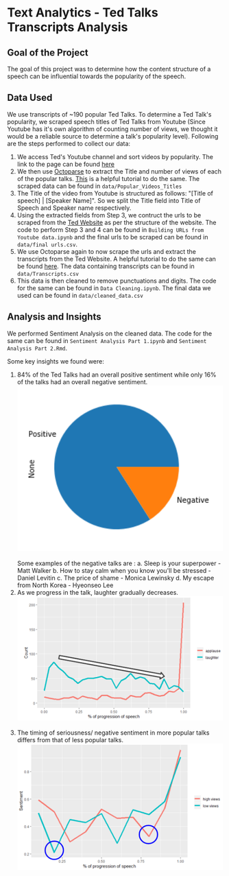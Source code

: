 # Text Analytics - Ted Talks Transcripts Analysis

## Goal of the Project
The goal of this project was to determine how the content structure of a speech can be influential towards the popularity of the speech.

## Data Used
We use transcripts of ~190 popular Ted Talks. To determine a Ted Talk's popularity, we scraped speech titles of Ted Talks from Youtube (Since Youtube has it's own algorithm of counting number of views, we thought it would be a reliable source to determine a talk's popularity level). 
Following are the steps performed to collect our data:
1. We access Ted's Youtube channel and sort videos by popularity. The link to the page can be found [here](https://www.youtube.com/user/TEDtalksDirector/videos?view=0&sort=p&flow=grid)
2. We then use [Octoparse](https://www.octoparse.com/) to extract the Title and number of views of each of the popular talks. [This](https://www.octoparse.com/tutorial-7/scraping-video-info-from-youtube) is a helpful tutorial to do the same. The scraped data can be found in `data/Popular_Videos_Titles`
3. The Title of the video from Youtube is structured as follows: "[Title of speech] | [Speaker Name]". So we split the Title field into Title of Speech and Speaker name respectively.
4. Using the extracted fields from Step 3, we contruct the urls to be scraped from the [Ted Website](https://www.ted.com/talks) as per the structure of the website. The code to perform Step 3 and 4 can be found in `Building URLs from Youtube data.ipynb` and the final urls to be scraped can be found in `data/final urls.csv`.
5. We use Octoparse again to now scrape the urls and extract the transcripts from the Ted Website. A helpful tutorial to do the same can be found [here](https://www.octoparse.com/tutorial-7/extract-data-with-a-list-of-urls). The data containing transcripts can be found in `data/Transcripts.csv`
6. This data is then cleaned to remove punctuations and digits. The code for the same can be found in `Data Cleaning.ipynb`. The final data we used can be found in `data/cleaned_data.csv`

## Analysis and Insights
We performed Sentiment Analysis on the cleaned data. The code for the same can be found in `Sentiment Analysis Part 1.ipynb` and `Sentiment Analysis Part 2.Rmd`. 

Some key insights we found were:
1. 84% of the Ted Talks had an overall positive sentiment while only 16% of the talks had an overall negative sentiment.<br>
<img src="https://github.com/akankshimody/Text-Analytics/blob/master/Ted%20Talks%20Transcript%20Analysis/images/Neg_vs_Pos.PNG" alt="Image1" width="500"/><br><br>
Some examples of the negative talks are :
  a. Sleep is your superpower - Matt Walker
  b. How to stay calm when you know you'll be stressed - Daniel Levitin
  c. The price of shame - Monica Lewinsky
  d. My escape from North Korea - Hyeonseo Lee
2. As we progress in the talk, laughter gradually decreases.<br>
<img src="https://github.com/akankshimody/Text-Analytics/blob/master/Ted%20Talks%20Transcript%20Analysis/images/Laughter%20Position%20with%20time.PNG" alt="Image2" width="500"/><br><br>
3. The timing of seriousness/ negative sentiment in more popular talks differs from that of less popular talks.<br>
<img src="https://github.com/akankshimody/Text-Analytics/blob/master/Ted%20Talks%20Transcript%20Analysis/images/Sentiment%20Change%20with%20time.PNG" alt="Image3" width="500"/><br><br>
